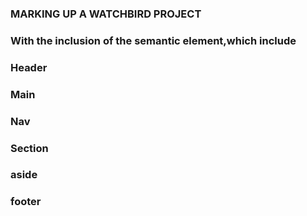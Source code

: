 ###  MARKING UP A WATCHBIRD PROJECT

### With the inclusion of the semantic element,which include

### Header
### Main
### Nav
### Section
### aside
### footer